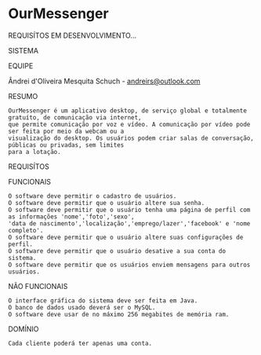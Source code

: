 OurMessenger
============

REQUISÍTOS EM DESENVOLVIMENTO...

SISTEMA

    

EQUIPE

  Ândrei d'Oliveira Mesquita Schuch - andreirs@outlook.com

RESUMO

    OurMessenger é um aplicativo desktop, de serviço global e totalmente gratuíto, de comunicação via internet, 
    que permite comunicação por voz e vídeo. A comunicação por vídeo pode ser feita por meio da webcam ou a 
    visualização do desktop. Os usuários podem criar salas de conversação, públicas ou privadas, sem limites 
    para a lotação.

REQUISÍTOS

  FUNCIONAIS

    O software deve permitir o cadastro de usuários.
    O software deve permitir que o usuário altere sua senha.
    O software deve permitir que o usuário tenha uma página de perfil com as informações 'nome','foto','sexo',
    'data de nascimento','localização','emprego/lazer','facebook' e 'nome completo'.
    O software deve permitir que o usuário altere suas configurações de perfil.
    O software deve permitir que o usuário desative a sua conta do sistema.
    O software deve permitir que os usuários enviem mensagens para outros usuários.
    
  NÃO FUNCIONAIS

    O interface gráfica do sistema deve ser feita em Java.
    O banco de dados usado deverá ser o MySQL.
    O software deve usar de no máximo 256 megabites de memória ram.
    
  DOMÍNIO
 
    Cada cliente poderá ter apenas uma conta.
